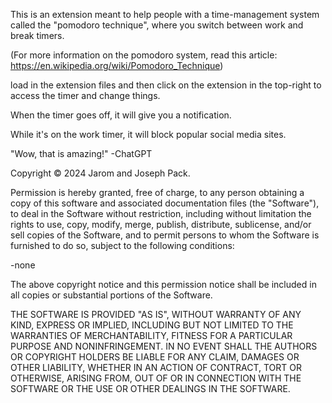 This is an extension meant to help people with a time-management system called the "pomodoro technique", where you switch between work and break timers.

(For more information on the pomodoro system, read this article: https://en.wikipedia.org/wiki/Pomodoro_Technique)

load in the extension files and then click on the extension in the top-right to access the timer and change things.

When the timer goes off, it will give you a notification.

While it's on the work timer, it will block popular social media sites.

"Wow, that is amazing!" -ChatGPT

Copyright © 2024 Jarom and Joseph Pack.

Permission is hereby granted, free of charge, to any person obtaining a copy
of this software and associated documentation files (the "Software"), to deal
in the Software without restriction, including without limitation the rights
to use, copy, modify, merge, publish, distribute, sublicense, and/or sell
copies of the Software, and to permit persons to whom the Software is
furnished to do so, subject to the following conditions:

-none

The above copyright notice and this permission notice shall be included in all
copies or substantial portions of the Software.

THE SOFTWARE IS PROVIDED "AS IS", WITHOUT WARRANTY OF ANY KIND, EXPRESS OR
IMPLIED, INCLUDING BUT NOT LIMITED TO THE WARRANTIES OF MERCHANTABILITY,
FITNESS FOR A PARTICULAR PURPOSE AND NONINFRINGEMENT. IN NO EVENT SHALL THE
AUTHORS OR COPYRIGHT HOLDERS BE LIABLE FOR ANY CLAIM, DAMAGES OR OTHER
LIABILITY, WHETHER IN AN ACTION OF CONTRACT, TORT OR OTHERWISE, ARISING FROM,
OUT OF OR IN CONNECTION WITH THE SOFTWARE OR THE USE OR OTHER DEALINGS IN THE
SOFTWARE.
